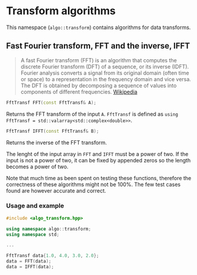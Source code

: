 Transform algorithms
======

This namespace (`algo::transform`) contains algorithms for data transforms.

## Fast Fourier transform, FFT and the inverse, IFFT

>A fast Fourier transform (FFT) is an algorithm that computes the discrete Fourier transform (DFT) of a sequence, or its inverse 
>(IDFT). Fourier analysis converts a signal from its original domain (often time or space) to a representation in the frequency 
>domain and vice versa. The DFT is obtained by decomposing a sequence of values into components of different frequencies. [Wikipedia](https://en.wikipedia.org/wiki/Fast_Fourier_transform)

```c++
FftTransf FFT(const FftTransf& A);
```

Returns the FFT transform of the input `A`. `FftTransf` is defined as `using FftTransf = std::valarray<std::complex<double>>`.

```c++
FftTransf IFFT(const FftTransf& B);
``` 

Returns the inverse of the FFT transform.

The lenght of the input array in `FFT` and `IFFT` must be a power of two. If the input is not a power of two, it can be fixed by appended
zeros so the length becomes a power of two.

Note that much time as been spent on testing these functions, therefore the correctness of these algorithms might not be 100%. The few
test cases found are however accurate and correct.

### Usage and example

```c++
#include <algo_transform.hpp>

using namespace algo::transform;
using namespace std;

...

FftTransf data{1.0, 4.0, 3.0, 2.0};
data = FFT(data);
data = IFFT(data);
```


